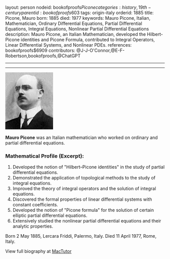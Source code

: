 layout: person
nodeid: bookofproofs$Picone
categories: history,19th-century
parentid: bookofproofs$603
tags: origin-italy
orderid: 1885
title: Picone, Mauro
born: 1885
died: 1977
keywords: Mauro Picone, Italian, Mathematician, Ordinary Differential Equations, Partial Differential Equations, Integral Equations, Nonlinear Partial Differential Equations
description: Mauro Picone, an Italian Mathematician, developed the Hilbert-Picone identities and Picone Formula, contributed to Integral Operators, Linear Differential Systems, and Nonlinear PDEs.
references: bookofproofs$6909
contributors: @J-J-O'Connor,@E-F-Robertson,bookofproofs,@ChatGPT

---



---

![Picone.jpg](https://github.com/bookofproofs/bookofproofs.github.io/blob/main/_sources/_assets/images/portraits/Picone.jpg?raw=true)

**Mauro Picone** was an Italian mathematician who worked on ordinary and partial differential equations.

### Mathematical Profile (Excerpt):
1. Developed the notion of "Hilbert–Picone identities" in the study of partial differential equations.
2. Demonstrated the application of topological methods to the study of integral equations.
3. Improved the theory of integral operators and the solution of integral equations.
4. Discovered the formal properties of linear differential systems with constant coefficients.
5. Developed the notion of "Picone formula" for the solution of certain elliptic partial differential equations.
6. Extensively studied the nonlinear partial differential equations and their analytic properties.

Born 2 May 1885, Lercara Friddi, Palermo, Italy. Died 11 April 1977, Rome, Italy.

View full biography at [MacTutor](https://mathshistory.st-andrews.ac.uk/Biographies/Picone/)
